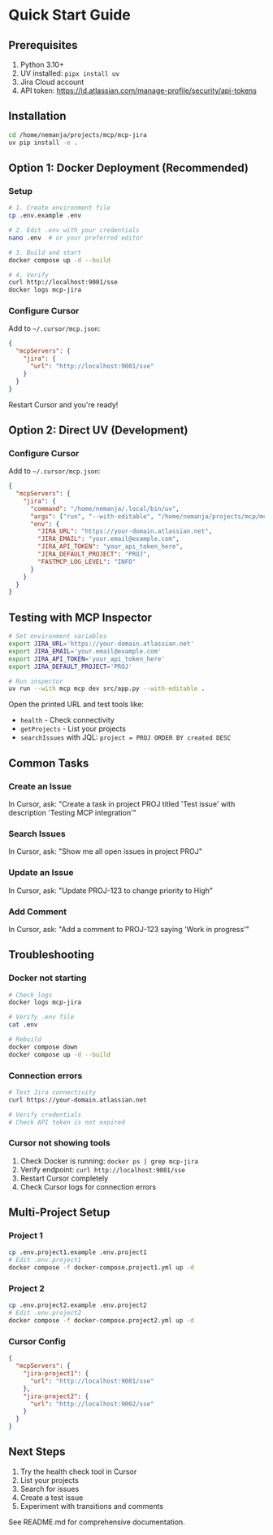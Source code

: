 # Quick Start Guide

## Prerequisites
1. Python 3.10+
2. UV installed: `pipx install uv`
3. Jira Cloud account
4. API token: https://id.atlassian.com/manage-profile/security/api-tokens

## Installation

```bash
cd /home/nemanja/projects/mcp/mcp-jira
uv pip install -e .
```

## Option 1: Docker Deployment (Recommended)

### Setup
```bash
# 1. Create environment file
cp .env.example .env

# 2. Edit .env with your credentials
nano .env  # or your preferred editor

# 3. Build and start
docker compose up -d --build

# 4. Verify
curl http://localhost:9001/sse
docker logs mcp-jira
```

### Configure Cursor
Add to `~/.cursor/mcp.json`:
```json
{
  "mcpServers": {
    "jira": {
      "url": "http://localhost:9001/sse"
    }
  }
}
```

Restart Cursor and you're ready!

## Option 2: Direct UV (Development)

### Configure Cursor
Add to `~/.cursor/mcp.json`:
```json
{
  "mcpServers": {
    "jira": {
      "command": "/home/nemanja/.local/bin/uv",
      "args": ["run", "--with-editable", "/home/nemanja/projects/mcp/mcp-jira", "mcp-jira"],
      "env": {
        "JIRA_URL": "https://your-domain.atlassian.net",
        "JIRA_EMAIL": "your.email@example.com",
        "JIRA_API_TOKEN": "your_api_token_here",
        "JIRA_DEFAULT_PROJECT": "PROJ",
        "FASTMCP_LOG_LEVEL": "INFO"
      }
    }
  }
}
```

## Testing with MCP Inspector

```bash
# Set environment variables
export JIRA_URL='https://your-domain.atlassian.net'
export JIRA_EMAIL='your.email@example.com'
export JIRA_API_TOKEN='your_api_token_here'
export JIRA_DEFAULT_PROJECT='PROJ'

# Run inspector
uv run --with mcp mcp dev src/app.py --with-editable .
```

Open the printed URL and test tools like:
- `health` - Check connectivity
- `getProjects` - List your projects
- `searchIssues` with JQL: `project = PROJ ORDER BY created DESC`

## Common Tasks

### Create an Issue
In Cursor, ask: "Create a task in project PROJ titled 'Test issue' with description 'Testing MCP integration'"

### Search Issues
In Cursor, ask: "Show me all open issues in project PROJ"

### Update an Issue
In Cursor, ask: "Update PROJ-123 to change priority to High"

### Add Comment
In Cursor, ask: "Add a comment to PROJ-123 saying 'Work in progress'"

## Troubleshooting

### Docker not starting
```bash
# Check logs
docker logs mcp-jira

# Verify .env file
cat .env

# Rebuild
docker compose down
docker compose up -d --build
```

### Connection errors
```bash
# Test Jira connectivity
curl https://your-domain.atlassian.net

# Verify credentials
# Check API token is not expired
```

### Cursor not showing tools
1. Check Docker is running: `docker ps | grep mcp-jira`
2. Verify endpoint: `curl http://localhost:9001/sse`
3. Restart Cursor completely
4. Check Cursor logs for connection errors

## Multi-Project Setup

### Project 1
```bash
cp .env.project1.example .env.project1
# Edit .env.project1
docker compose -f docker-compose.project1.yml up -d
```

### Project 2
```bash
cp .env.project2.example .env.project2
# Edit .env.project2
docker compose -f docker-compose.project2.yml up -d
```

### Cursor Config
```json
{
  "mcpServers": {
    "jira-project1": {
      "url": "http://localhost:9001/sse"
    },
    "jira-project2": {
      "url": "http://localhost:9002/sse"
    }
  }
}
```

## Next Steps

1. Try the health check tool in Cursor
2. List your projects
3. Search for issues
4. Create a test issue
5. Experiment with transitions and comments

See README.md for comprehensive documentation.

